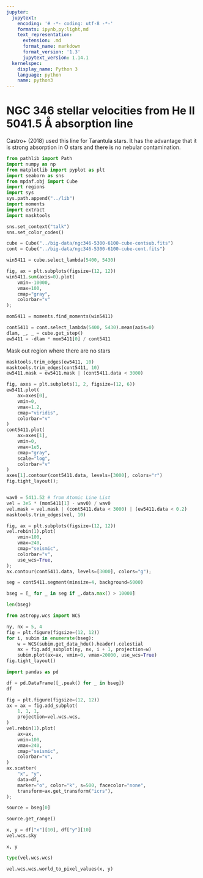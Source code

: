 ```yaml
---
jupyter:
  jupytext:
    encoding: '# -*- coding: utf-8 -*-'
    formats: ipynb,py:light,md
    text_representation:
      extension: .md
      format_name: markdown
      format_version: '1.3'
      jupytext_version: 1.14.1
  kernelspec:
    display_name: Python 3
    language: python
    name: python3
---
```


# NGC 346 stellar velocities from He II 5041.5 Å absorption line

Castro+ (2018) used this line for Tarantula stars.  It has the advantage that it is strong absorption in O stars and there is no nebular contamination.

```python
from pathlib import Path
import numpy as np
from matplotlib import pyplot as plt
import seaborn as sns
from mpdaf.obj import Cube
import regions
import sys
sys.path.append("../lib")
import moments
import extract
import masktools

sns.set_context("talk")
sns.set_color_codes()
```

```python
cube = Cube("../big-data/ngc346-5300-6100-cube-contsub.fits")
cont = Cube("../big-data/ngc346-5300-6100-cube-cont.fits")
```

```python
win5411 = cube.select_lambda(5400, 5430)
```

```python
fig, ax = plt.subplots(figsize=(12, 12))
win5411.sum(axis=0).plot(
    vmin=-10000, 
    vmax=100, 
    cmap="gray",
    colorbar="v"
);
```

```python
mom5411 = moments.find_moments(win5411)
```

```python
cont5411 = cont.select_lambda(5400, 5430).mean(axis=0)
dlam, _, _ = cube.get_step()
ew5411 = -dlam * mom5411[0] / cont5411
```

Mask out region where there are no stars

```python
masktools.trim_edges(ew5411, 10)
masktools.trim_edges(cont5411, 10)
ew5411.mask = ew5411.mask | (cont5411.data < 3000)
```

```python
fig, axes = plt.subplots(1, 2, figsize=(12, 6))
ew5411.plot(
    ax=axes[0],
    vmin=0, 
    vmax=1.2, 
    cmap="viridis",
    colorbar="v"
)
cont5411.plot(
    ax=axes[1],
    vmin=0, 
    vmax=1e5, 
    cmap="gray",
    scale="log",
    colorbar="v"
)
axes[1].contour(cont5411.data, levels=[3000], colors="r")
fig.tight_layout();
```

```python

```

```python
wav0 = 5411.52 # from Atomic Line List
vel = 3e5 * (mom5411[1] - wav0) / wav0
vel.mask = vel.mask | (cont5411.data < 3000) | (ew5411.data < 0.2)
masktools.trim_edges(vel, 10)
```

```python
fig, ax = plt.subplots(figsize=(12, 12))
vel.rebin(1).plot(
    vmin=100, 
    vmax=240, 
    cmap="seismic",
    colorbar="v",
    use_wcs=True,
);
ax.contour(cont5411.data, levels=[3000], colors="g");
```

```python
seg = cont5411.segment(minsize=4, background=5000)
```

```python
bseg = [_ for _ in seg if _.data.max() > 10000]

len(bseg)
```

```python
from astropy.wcs import WCS
```

```python
ny, nx = 5, 4 
fig = plt.figure(figsize=(12, 12))
for i, subim in enumerate(bseg):
    w = WCS(subim.get_data_hdu().header).celestial
    ax = fig.add_subplot(ny, nx, i + 1, projection=w)
    subim.plot(ax=ax, vmin=0, vmax=20000, use_wcs=True)
fig.tight_layout()
```

```python
import pandas as pd
```

```python
df = pd.DataFrame([_.peak() for _ in bseg])
df
```

```python
fig = plt.figure(figsize=(12, 12))
ax = ax = fig.add_subplot(
    1, 1, 1, 
    projection=vel.wcs.wcs,
)
vel.rebin(1).plot(
    ax=ax,
    vmin=100, 
    vmax=240, 
    cmap="seismic",
    colorbar="v",
)
ax.scatter(
    "x", "y", 
    data=df, 
    marker="o", color="k", s=500, facecolor="none",
    transform=ax.get_transform("icrs"),
);
```

```python
source = bseg[0]
```

```python
source.get_range()
```

```python
x, y = df["x"][10], df["y"][10]
vel.wcs.sky
```

```python
x, y
```

```python
type(vel.wcs.wcs)
```

```python
vel.wcs.wcs.world_to_pixel_values(x, y)
```

```python

```
